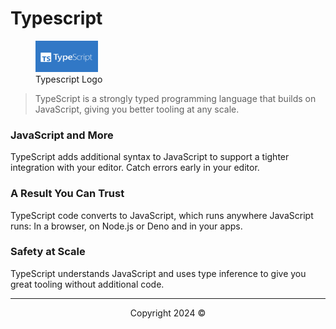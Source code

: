 # Typescript

<figure>
  <img src="/assets/images/typescript-logo.png" alt="typescript_logo" width="100" height="50">
  <figcaption>Typescript Logo</figcaption>
</figure>

> TypeScript is a strongly typed programming language that builds on JavaScript, giving you better tooling at any scale.

### JavaScript and More

TypeScript adds additional syntax to JavaScript to support a tighter integration with your editor. Catch errors early in your editor.

### A Result You Can Trust

TypeScript code converts to JavaScript, which runs anywhere JavaScript runs: In a browser, on Node.js or Deno and in your apps.

### Safety at Scale

TypeScript understands JavaScript and uses type inference to give you great tooling without additional code.

---

<center>Copyright 2024 &copy;</center>
